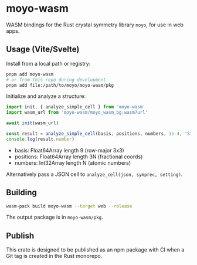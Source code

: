 # moyo-wasm

WASM bindings for the Rust crystal symmetry library `moyo`, for use in web apps.

## Usage (Vite/Svelte)

Install from a local path or registry:

```bash
pnpm add moyo-wasm
# or from this repo during development
pnpm add file:/path/to/moyo/moyo-wasm/pkg
```

Initialize and analyze a structure:

```ts
import init, { analyze_simple_cell } from 'moyo-wasm'
import wasm_url from 'moyo-wasm/moyo_wasm_bg.wasm?url'

await init(wasm_url)

const result = analyze_simple_cell(basis, positions, numbers, 1e-4, 'Standard')
console.log(result.number)
```

- basis: Float64Array length 9 (row-major 3x3)
- positions: Float64Array length 3N (fractional coords)
- numbers: Int32Array length N (atomic numbers)

Alternatively pass a JSON cell to `analyze_cell(json, symprec, setting)`.

## Building

```bash
wasm-pack build moyo-wasm --target web --release
```

The output package is in `moyo-wasm/pkg`.

## Publish

This crate is designed to be published as an npm package with CI when a Git tag is created in the Rust monorepo.
